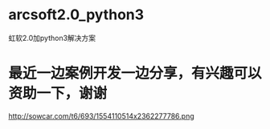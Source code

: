 # arcsoft2.0_python3
虹软2.0加python3解决方案

# 最近一边案例开发一边分享，有兴趣可以资助一下，谢谢


<a href="http://sowcar.com/t6/693/1554110514x2362277786.png">http://sowcar.com/t6/693/1554110514x2362277786.png</a>
